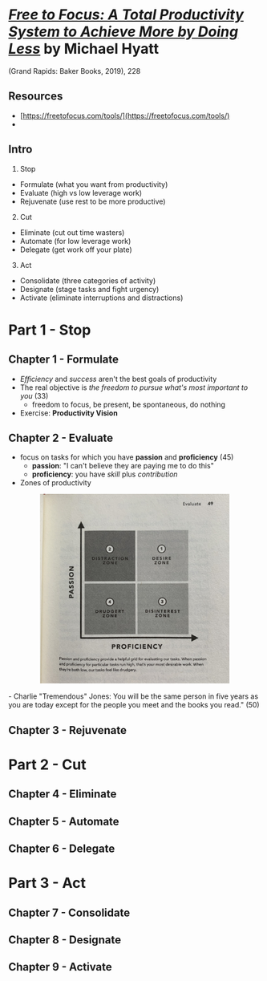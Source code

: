 
# [*Free to Focus: A Total Productivity System to Achieve More by Doing Less*](https://www.amazon.com/Free-Focus-Productivity-System-Achieve/dp/0801075262/ref=sr_1_2?crid=1SHK3MTM48PXM&dchild=1&keywords=free+to+focus&qid=1602268912&sprefix=women%27s+bath%2Caps%2C214&sr=8-2) by Michael Hyatt

(Grand Rapids: Baker Books, 2019), 228

## Resources
- [https://freetofocus.com/tools/](https://freetofocus.com/tools/)
- 

## Intro
1. Stop
  - Formulate (what you want from productivity)
  - Evaluate (high vs low leverage work)
  - Rejuvenate (use rest to be more productive)
2. Cut
  - Eliminate (cut out time wasters)
  - Automate (for low leverage work)
  - Delegate (get work off your plate)
3. Act
  - Consolidate (three categories of activity)
  - Designate (stage tasks and fight urgency)
  - Activate (eliminate interruptions and distractions)

# Part 1 - Stop

## Chapter 1 - Formulate
- *Efficiency* and *success* aren't the best goals of productivity
- The real objective is *the freedom to pursue what's most important to you* (33)
  - freedom to focus, be present, be spontaneous, do nothing
- Exercise: **Productivity Vision**

## Chapter 2 - Evaluate
- focus on tasks for which you have **passion** and **proficiency** (45)
  - **passion**: "I can't believe they are paying me to do this"
  - **proficiency**: you have *skill* plus *contribution*
- Zones of productivity
<p style="text-align:center;"><img src="https://raw.githubusercontent.com/mkudija/mkudija.github.io/master/reading/notes/2020-10-09-Free%20to%20Focus/images/49.jpg" width="75%" height="75%"></p>
- Charlie "Tremendous" Jones: You will be the same person in five years as you are today except for the people you meet and the books you read." (50)


## Chapter 3 - Rejuvenate


# Part 2 - Cut

## Chapter 4 - Eliminate


## Chapter 5 - Automate


## Chapter 6 - Delegate


# Part 3 - Act

## Chapter 7 - Consolidate


## Chapter 8 - Designate


## Chapter 9 - Activate